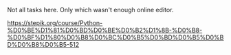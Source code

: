 Not all tasks here. Only which wasn't enough online editor.

https://stepik.org/course/Python-%D0%BE%D1%81%D0%BD%D0%BE%D0%B2%D1%8B-%D0%B8-%D0%BF%D1%80%D0%B8%D0%BC%D0%B5%D0%BD%D0%B5%D0%BD%D0%B8%D0%B5-512
